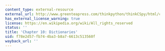 ```yaml
---
content_type: external-resource
external_url: http://www.greenteapress.com/thinkpython/thinkCSpy/html/chap10.html
has_external_license_warning: true
license: https://en.wikipedia.org/wiki/All_rights_reserved
status: ''
title: 'Chapter 10: Dictionaries'
uid: f78e2d57-fb74-4ba3-b8a7-6613c513560f
wayback_url: ''
---
```


